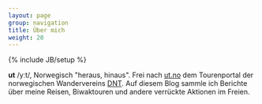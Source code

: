 ```yaml
---
layout: page
group: navigation
title: Über mich
weight: 20
---
```

{% include JB/setup %}

**ut** /yːt/, Norwegisch "heraus, hinaus". Frei nach [ut.no](http://ut.no) dem Tourenportal der norwegischen Wandervereins [DNT](dnt.no). Auf diesem Blog sammle ich Berichte über meine Reisen, Biwaktouren und andere verrückte Aktionen im Freien. 
